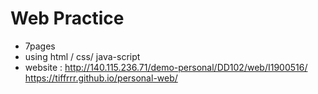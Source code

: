 # Web Practice
- 7pages
- using html / css/ java-script
- website : http://140.115.236.71/demo-personal/DD102/web/I1900516/
            https://tiffrrr.github.io/personal-web/
